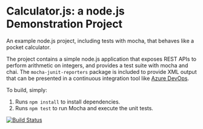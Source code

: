 Calculator.js: a node.js Demonstration Project
==============================================
An example node.js project, including tests with mocha, that behaves like
a pocket calculator.

The project contains a simple node.js application that exposes REST APIs
to perform arithmetic on integers, and provides a test suite with mocha
and chai.  The `mocha-junit-reporters` package is included to provide XML
output that can be presented in a continuous integration tool like
[Azure DevOps](https://azure.com/devops).

To build, simply:

1. Runs `npm install` to install dependencies.
2. Runs `npm test` to run Mocha and execute the unit tests.

[![Build Status](https://dev.azure.com/rubinsheuaz400/Integrating%20External%20Source%20Control%20with%20Azure%20Pipelines/_apis/build/status/rubinaz400.calculator?branchName=master)](https://dev.azure.com/rubinsheuaz400/Integrating%20External%20Source%20Control%20with%20Azure%20Pipelines/_build/latest?definitionId=5&branchName=master)
